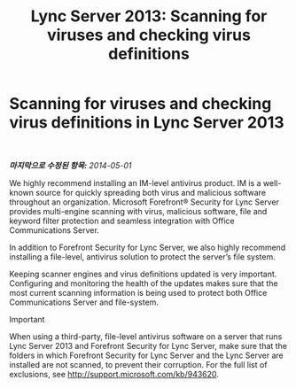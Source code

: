 ﻿---
title: 'Lync Server 2013: Scanning for viruses and checking virus definitions'
TOCTitle: Scanning for viruses and checking virus definitions
ms:assetid: 287c0f43-82d1-4c1d-b08f-77112fcb5bfa
ms:mtpsurl: https://technet.microsoft.com/ko-kr/library/Dn720909(v=OCS.15)
ms:contentKeyID: 62240111
ms.date: 08/10/2015
mtps_version: v=OCS.15
ms.translationtype: HT
---

# Scanning for viruses and checking virus definitions in Lync Server 2013

 

_**마지막으로 수정된 항목:** 2014-05-01_

We highly recommend installing an IM-level antivirus product. IM is a well-known source for quickly spreading both virus and malicious software throughout an organization. Microsoft Forefront® Security for Lync Server provides multi-engine scanning with virus, malicious software, file and keyword filter protection and seamless integration with Office Communications Server.

In addition to Forefront Security for Lync Server, we also highly recommend installing a file-level, antivirus solution to protect the server’s file system.

Keeping scanner engines and virus definitions updated is very important. Configuring and monitoring the health of the updates makes sure that the most current scanning information is being used to protect both Office Communications Server and file-system.


> [!IMPORTANT]
> When using a third-party, file-level antivirus software on a server that runs Lync Server 2013 and Forefront Security for Lync Server, make sure that the folders in which Forefront Security for Lync Server and the Lync Server are installed are not scanned, to prevent their corruption. For the full list of exclusions, see <A class=uri href="http://support.microsoft.com/kb/943620">http://support.microsoft.com/kb/943620</A>.


